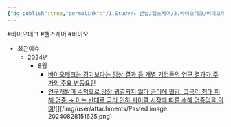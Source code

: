 ```yaml
---
{"dg-publish":true,"permalink":"/1.Study/★ 산업/헬스케어/3.바이오테크/바이오테크/","created":"2024-08-28T15:15:01.341+09:00","updated":"2025-06-03T20:07:22.173+09:00"}
---
```


#바이오테크 #헬스케어 #바이오


- 최근이슈
	- 2024년
		- 8월
			- [바이오테크는 경기보다는 임상 결과 등 개별 기업들의 연구 결과가 주가의 주요 변동요인](8.28_리테일%20투자자를%20위한%20Global%20Watch%20List.pdf#page=24&selection=30,0,50,4&color=yellow)
			- [연구개발이 수익으로 당장 귀결되지 않아 금리에 민감. 고금리 최대 피해 업종 → 이는 반대로 금리 인하 사이클 시작에 따른 수혜 업종임을 의미](8.28_리테일%20투자자를%20위한%20Global%20Watch%20List.pdf#page=24&selection=54,0,97,2&color=yellow)![](/img/user/attachments/Pasted image 20240828151625.png)